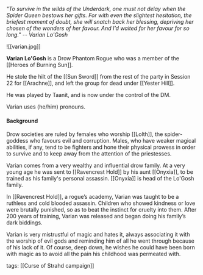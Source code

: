 *"To survive in the wilds of the Underdark, one must not delay when the Spider Queen bestows her gifts. For with even the slightest hesitation, the briefest moment of doubt, she will snatch back her blessing, depriving her chosen of the wonders of her favour. And I’d waited for her favour for so long."* 
*-- Varian Lo'Gosh*

![[varian.jpg]]

**Varian Lo'Gosh** is a Drow Phantom Rogue who was a member of the [[Heroes of Burning Sun]]. 

He stole the hilt of the [[Sun Sword]] from the rest of the party in Session 22 for [[Arachne]], and left the group for dead under [[Yester Hill]].

He was played by Taanit, and is now under the control of the DM.

Varian uses (he/him) pronouns.


#### Background

Drow societies are ruled by females who worship [[Lolth]], the spider-goddess who favours evil and corruption. Males, who have weaker magical abilities, if any, tend to be fighters and hone their physical prowess in order to survive and to keep away from the attention of the priestesses.

Varian comes from a very wealthy and influential drow family. At a very young age he was sent to [[Ravencrest Hold]] by his aunt [[Onyxia]], to be trained as his family's personal assassin. [[Onyxia]] is head of the Lo'Gosh family.

In [[Ravencrest Hold]], a rogue’s academy, Varian was taught to be a ruthless and cold blooded assassin. Children who showed kindness or love were brutally punished, so as to beat the instinct for cruelty into them. After 200 years of training, Varian was released and began doing his family’s dark biddings.

Varian is very mistrustful of magic and hates it, always associating it with the worship of evil gods and reminding him of all he went through because of his lack of it. Of course, deep down, he wishes he could have been born with magic as to avoid all the pain his childhood was permeated with.


tags: [[Curse of Strahd campaign]]